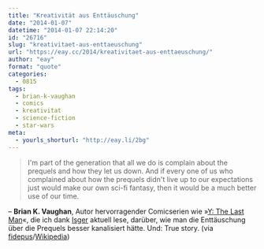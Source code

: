 ```yaml
---
title: "Kreativität aus Enttäuschung"
date: "2014-01-07"
datetime: "2014-01-07 22:14:20"
id: "26716"
slug: "kreativitaet-aus-enttaeuschung"
url: "https://eay.cc/2014/kreativitaet-aus-enttaeuschung/"
author: "eay"
format: "quote"
categories:
  - 0815
tags:
  - brian-k-vaughan
  - comics
  - kreativitat
  - science-fiction
  - star-wars
meta:
  - yourls_shorturl: "http://eay.li/2bg"
---
```


> I'm part of the generation that all we do is complain about the prequels and how they let us down. And if every one of us who complained about how the prequels didn't live up to our expectations just would make our own sci-fi fantasy, then it would be a much better use of our time.

– **Brian K. Vaughan**, Autor hervorragender Comicserien wie »[Y: The Last Man](https://en.wikipedia.org/wiki/Y:_The_Last_Man)«, die ich dank [Isger](http://isgerjanson.net/) aktuell lese, darüber, wie man die Enttäuschung über die Prequels besser kanalisiert hätte. Und: True story. (via [fidepus](http://www.fidepus.de/2014/01/06/kreativitaet-aus-enttaeuschung/)/[Wikipedia](https://en.wikipedia.org/wiki/Saga_(comic_book)))

